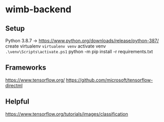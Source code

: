 # wimb-backend

## Setup
Python 3.8.7 -> https://www.python.org/downloads/release/python-387/
create virtualenv ``` virtualenv venv ```
activate venv ``` .\venv\Scripts\activate.ps1 ```
python -m pip install -r requirements.txt

## Frameworks
https://www.tensorflow.org/
https://github.com/microsoft/tensorflow-directml

## Helpful
https://www.tensorflow.org/tutorials/images/classification